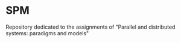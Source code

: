 # SPM
Repository dedicated to the assignments of "Parallel and distributed systems: paradigms and models" 
